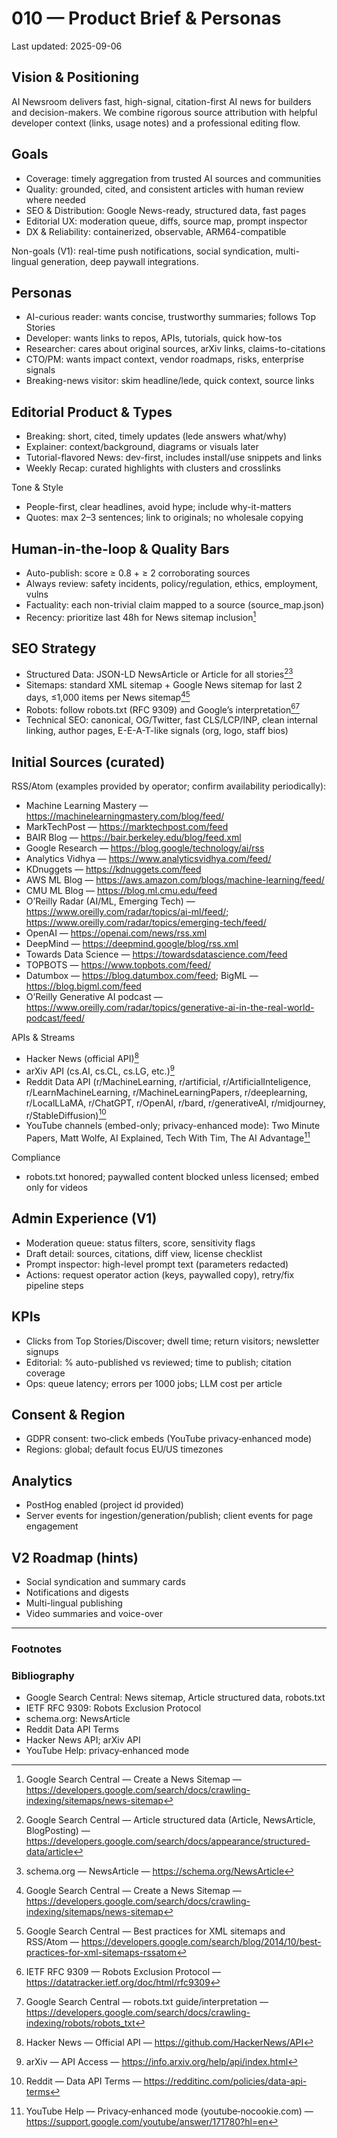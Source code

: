 # 010 — Product Brief & Personas

Last updated: 2025-09-06

## Vision & Positioning
AI Newsroom delivers fast, high-signal, citation-first AI news for builders and decision-makers. We combine rigorous source attribution with helpful developer context (links, usage notes) and a professional editing flow.

## Goals
- Coverage: timely aggregation from trusted AI sources and communities
- Quality: grounded, cited, and consistent articles with human review where needed
- SEO & Distribution: Google News-ready, structured data, fast pages
- Editorial UX: moderation queue, diffs, source map, prompt inspector
- DX & Reliability: containerized, observable, ARM64-compatible

Non-goals (V1): real-time push notifications, social syndication, multi-lingual generation, deep paywall integrations.

## Personas
- AI-curious reader: wants concise, trustworthy summaries; follows Top Stories
- Developer: wants links to repos, APIs, tutorials, quick how-tos
- Researcher: cares about original sources, arXiv links, claims-to-citations
- CTO/PM: wants impact context, vendor roadmaps, risks, enterprise signals
- Breaking-news visitor: skim headline/lede, quick context, source links

## Editorial Product & Types
- Breaking: short, cited, timely updates (lede answers what/why)
- Explainer: context/background, diagrams or visuals later
- Tutorial-flavored News: dev-first, includes install/use snippets and links
- Weekly Recap: curated highlights with clusters and crosslinks

Tone & Style
- People-first, clear headlines, avoid hype; include why-it-matters
- Quotes: max 2–3 sentences; link to originals; no wholesale copying

## Human-in-the-loop & Quality Bars
- Auto-publish: score ≥ 0.8 + ≥ 2 corroborating sources
- Always review: safety incidents, policy/regulation, ethics, employment, vulns
- Factuality: each non-trivial claim mapped to a source (source_map.json)
- Recency: prioritize last 48h for News sitemap inclusion[^news-sitemap]

## SEO Strategy
- Structured Data: JSON-LD NewsArticle or Article for all stories[^article-sd][^schema-news]
- Sitemaps: standard XML sitemap + Google News sitemap for last 2 days, ≤1,000 items per News sitemap[^news-sitemap][^sitemap-best]
- Robots: follow robots.txt (RFC 9309) and Google’s interpretation[^rfc9309][^robots-google]
- Technical SEO: canonical, OG/Twitter, fast CLS/LCP/INP, clean internal linking, author pages, E-E-A-T-like signals (org, logo, staff bios)

## Initial Sources (curated)
RSS/Atom (examples provided by operator; confirm availability periodically):
- Machine Learning Mastery — https://machinelearningmastery.com/blog/feed/
- MarkTechPost — https://marktechpost.com/feed
- BAIR Blog — https://bair.berkeley.edu/blog/feed.xml
- Google Research — https://blog.google/technology/ai/rss
- Analytics Vidhya — https://www.analyticsvidhya.com/feed/
- KDnuggets — https://kdnuggets.com/feed
- AWS ML Blog — https://aws.amazon.com/blogs/machine-learning/feed/
- CMU ML Blog — https://blog.ml.cmu.edu/feed
- O’Reilly Radar (AI/ML, Emerging Tech) — https://www.oreilly.com/radar/topics/ai-ml/feed/; https://www.oreilly.com/radar/topics/emerging-tech/feed/
- OpenAI — https://openai.com/news/rss.xml
- DeepMind — https://deepmind.google/blog/rss.xml
- Towards Data Science — https://towardsdatascience.com/feed
- TOPBOTS — https://www.topbots.com/feed/
- Datumbox — https://blog.datumbox.com/feed; BigML — https://blog.bigml.com/feed
- O’Reilly Generative AI podcast — https://www.oreilly.com/radar/topics/generative-ai-in-the-real-world-podcast/feed/

APIs & Streams
- Hacker News (official API)[^hn-api]
- arXiv API (cs.AI, cs.CL, cs.LG, etc.)[^arxiv-api]
- Reddit Data API (r/MachineLearning, r/artificial, r/ArtificialInteligence, r/LearnMachineLearning, r/MachineLearningPapers, r/deeplearning, r/LocalLLaMA, r/ChatGPT, r/OpenAI, r/bard, r/generativeAI, r/midjourney, r/StableDiffusion)[^reddit-terms]
- YouTube channels (embed-only; privacy-enhanced mode): Two Minute Papers, Matt Wolfe, AI Explained, Tech With Tim, The AI Advantage[^privacy-enhanced]

Compliance
- robots.txt honored; paywalled content blocked unless licensed; embed only for videos

## Admin Experience (V1)
- Moderation queue: status filters, score, sensitivity flags
- Draft detail: sources, citations, diff view, license checklist
- Prompt inspector: high-level prompt text (parameters redacted)
- Actions: request operator action (keys, paywalled copy), retry/fix pipeline steps

## KPIs
- Clicks from Top Stories/Discover; dwell time; return visitors; newsletter signups
- Editorial: % auto-published vs reviewed; time to publish; citation coverage
- Ops: queue latency; errors per 1000 jobs; LLM cost per article

## Consent & Region
- GDPR consent: two‑click embeds (YouTube privacy‑enhanced mode)
- Regions: global; default focus EU/US timezones

## Analytics
- PostHog enabled (project id provided)
- Server events for ingestion/generation/publish; client events for page engagement

## V2 Roadmap (hints)
- Social syndication and summary cards
- Notifications and digests
- Multi-lingual publishing
- Video summaries and voice-over

---

### Footnotes
[^news-sitemap]: Google Search Central — Create a News Sitemap — https://developers.google.com/search/docs/crawling-indexing/sitemaps/news-sitemap
[^sitemap-best]: Google Search Central — Best practices for XML sitemaps and RSS/Atom — https://developers.google.com/search/blog/2014/10/best-practices-for-xml-sitemaps-rssatom
[^article-sd]: Google Search Central — Article structured data (Article, NewsArticle, BlogPosting) — https://developers.google.com/search/docs/appearance/structured-data/article
[^schema-news]: schema.org — NewsArticle — https://schema.org/NewsArticle
[^rfc9309]: IETF RFC 9309 — Robots Exclusion Protocol — https://datatracker.ietf.org/doc/html/rfc9309
[^robots-google]: Google Search Central — robots.txt guide/interpretation — https://developers.google.com/search/docs/crawling-indexing/robots/robots_txt
[^hn-api]: Hacker News — Official API — https://github.com/HackerNews/API
[^arxiv-api]: arXiv — API Access — https://info.arxiv.org/help/api/index.html
[^reddit-terms]: Reddit — Data API Terms — https://redditinc.com/policies/data-api-terms
[^privacy-enhanced]: YouTube Help — Privacy‑enhanced mode (youtube‑nocookie.com) — https://support.google.com/youtube/answer/171780?hl=en

### Bibliography
- Google Search Central: News sitemap, Article structured data, robots.txt
- IETF RFC 9309: Robots Exclusion Protocol
- schema.org: NewsArticle
- Reddit Data API Terms
- Hacker News API; arXiv API
- YouTube Help: privacy‑enhanced mode

